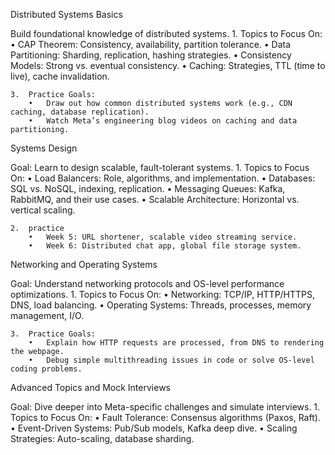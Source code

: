 Distributed Systems Basics

Build foundational knowledge of distributed systems.
	1.	Topics to Focus On:
        •	CAP Theorem: Consistency, availability, partition tolerance.
        •	Data Partitioning: Sharding, replication, hashing strategies.
        •	Consistency Models: Strong vs. eventual consistency.
        •	Caching: Strategies, TTL (time to live), cache invalidation.

	3.	Practice Goals:
        •	Draw out how common distributed systems work (e.g., CDN caching, database replication).
        •	Watch Meta’s engineering blog videos on caching and data partitioning.



Systems Design

Goal: Learn to design scalable, fault-tolerant systems.
	1.	Topics to Focus On:
        •	Load Balancers: Role, algorithms, and implementation.
        •	Databases: SQL vs. NoSQL, indexing, replication.
        •	Messaging Queues: Kafka, RabbitMQ, and their use cases.
        •	Scalable Architecture: Horizontal vs. vertical scaling.

    2.  practice 
        •	Week 5: URL shortener, scalable video streaming service.
        •	Week 6: Distributed chat app, global file storage system.



Networking and Operating Systems

Goal: Understand networking protocols and OS-level performance optimizations.
	1.	Topics to Focus On:
        •	Networking: TCP/IP, HTTP/HTTPS, DNS, load balancing.
        •	Operating Systems: Threads, processes, memory management, I/O.

	3.	Practice Goals:
        •	Explain how HTTP requests are processed, from DNS to rendering the webpage.
        •	Debug simple multithreading issues in code or solve OS-level coding problems.



Advanced Topics and Mock Interviews

Goal: Dive deeper into Meta-specific challenges and simulate interviews.
	1.	Topics to Focus On:
        •	Fault Tolerance: Consensus algorithms (Paxos, Raft).
        •	Event-Driven Systems: Pub/Sub models, Kafka deep dive.
        •	Scaling Strategies: Auto-scaling, database sharding.


        